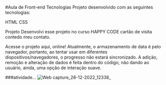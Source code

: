 #Aula de Front-end
Tecnologias
Projeto desenvolvido com as seguintes tecnologias:

HTML
CSS

Projeto
Desenvolvi esse projeto no curso HAPPY CODE cartão de visita contedo meu contato.

Acesse o projeto aqui, online!
Atualmente, o armazenamento de data é pelo navegador, portanto, ao tentar usar em diferentes dispositivos/navegadores, o progresso não estará sincronizado. A adição, remoção e alteração de dados é feita dentro do código, não dando ao usuário, ainda, uma opção de interação suave.



###atividade...
![Web capture_28-12-2022_12338_](https://user-images.githubusercontent.com/108556269/209836029-cd53be66-a5ea-4322-8530-a19f67f9c13e.jpeg)







